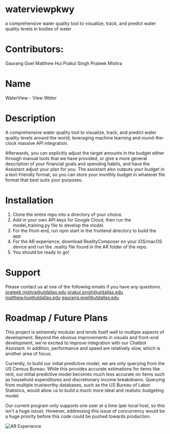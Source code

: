 # waterviewpkwy
a comprehensive water quality tool to visualize, track, and predict water quality levels in bodies of water 

# Contributors:
Gaurang Goel
Matthew Hui
Prakul Singh
Prateek Mishra

# Name

WaterView - View *Water*

# Description

A comprehensive water quality tool to visualize, track, and predict water quality levels around the world, leveraging machine learning and round-the-clock massive API integration.

Afterwards, you can explicitly adjust the target amounts in the budget either through manual tools that we have provided, or give a more general description of your financial goals and spending habits, and have the Assistant adjust your plan for you. The assistant also outputs your budget in a text-friendly format, so you can store your monthly budget in whatever file format that best suits your purposes.

# Installation

1. Clone the entire repo into a directory of your choice. 
2. Add in your own API keys for Google Cloud, then run the model_training.py file to develop the model.
3. For the front-end, run npm start in the frontend directory to build the app
4. For the AR experience, download RealityComposer on your iOS/macOS device and run the .reality file found in the AR folder of the repo.
5. You should be ready to go!


# Support
Please contact us at one of the following emails if you have any questions.
prateek.mishra@utdallas.edu
prakul.singh@utdallas.edu
matthew.hui@utdallas.edu
gaurang.goel@utdallas.edu

# Roadmap / Future Plans

This project is extremely modular and lends itself well to multiple aspects of development. Beyond the obvious improvements in visuals and front-end development, we're excited to improve integration with our Chatbot Assistant. In addition, performance and speed are relatively slow, which is another area of focus.

Currently, to build our initial predictive model, we are only querying from the US Census Bureau. While this provides accurate estimations for items like rent, our initial predictive model becomes much less accurate on items such as household expenditures and discretionary income breakdowns. Querying from multiple trustworthy databases, such as the US Bureau of Labor Statistics, would allow us to build a much more ideal and realistic budgeting model.

Our current program only supports one user at a time (per local host, so this isn't a huge issue). However, addressing this issue of concurrency would be a huge priority before this code could be pushed towards production.

![AR Experience]()
